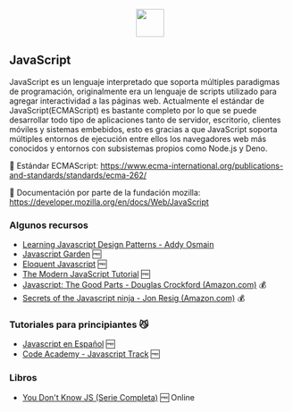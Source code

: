 
<p align="center">
 <img src="https://upload.wikimedia.org/wikipedia/commons/9/99/Unofficial_JavaScript_logo_2.svg" width="50"/>
</p>

## JavaScript 

JavaScript es un lenguaje interpretado que soporta múltiples paradigmas de programación, originalmente era un lenguaje de scripts utilizado para agregar interactividad a las páginas web. Actualmente el estándar de JavaScript(ECMAScript) es bastante completo por lo que se puede desarrollar todo tipo de aplicaciones tanto de servidor, escritorio, clientes móviles y sistemas embebidos, esto es gracias a que JavaScript soporta múltiples entornos de ejecución entre ellos los navegadores web más conocidos y entornos con subsistemas propios como Node.js y Deno.

📙 Estándar ECMAScript: https://www.ecma-international.org/publications-and-standards/standards/ecma-262/

🦊 Documentación por parte de la fundación mozilla: https://developer.mozilla.org/en/docs/Web/JavaScript

### Algunos recursos

* [Learning Javascript Design Patterns - Addy Osmain](http://addyosmani.com/resources/essentialjsdesignpatterns/book/)
* [Javascript Garden](http://bonsaiden.github.io/JavaScript-Garden) :free:
* [Eloquent Javascript](http://eloquentjavascript.net/contents.html) :free:
* [The Modern JavaScript Tutorial](http://javascript.info) :free:
* [Javascript: The Good Parts - Douglas Crockford (Amazon.com)](http://amzn.com/0596517742) :moneybag:
* [Secrets of the Javascript ninja - Jon Resig (Amazon.com)](http://amzn.com/193398869X) :moneybag:

### Tutoriales para principiantes :smirk_cat:
* [Javascript en Español](http://librosweb.es/javascript/) :free:
* [Code Academy - Javascript Track](http://www.codecademy.com/tracks/javascript) :free:

### Libros
* [You Don't Know JS (Serie Completa)](https://github.com/getify/You-Dont-Know-JS) :free: Online
